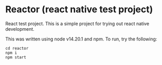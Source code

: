 # Reactor (react native test project)
React test project. This is a simple project for trying out react native development.

This was written using node v14.20.1 and npm. To run, try the following:

```
cd reactor
npm i
npm start
```
